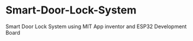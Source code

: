 # Smart-Door-Lock-System
Smart Door Lock System using MIT App inventor  and ESP32 Development Board
